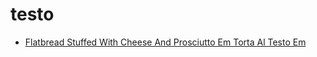 # testo

 * [Flatbread Stuffed With Cheese And Prosciutto Em Torta Al Testo Em](../../index/f/flatbread-stuffed-with-cheese-and-prosciutto-em-torta-al-testo-em-242030.json)
